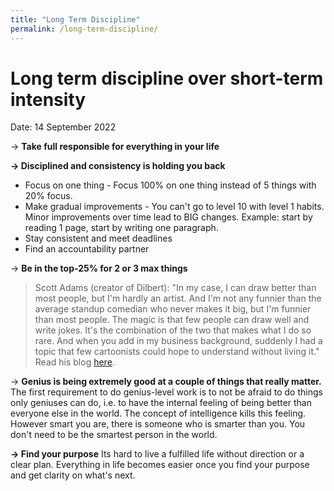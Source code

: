```yaml
---
title: "Long Term Discipline"
permalink: /long-term-discipline/
---
```


# Long term discipline over short-term intensity

Date: 14 September 2022

→ **Take full responsible for everything in your life** 

**→ Disciplined and consistency is holding you back**
- Focus on one thing - Focus 100% on one thing instead of 5 things with 20% focus. 
- Make gradual improvements - You can't go to level 10 with level 1 habits. Minor improvements over time lead to BIG changes. Example: start by reading 1 page, start by writing one paragraph. 
- Stay consistent and meet deadlines
- Find an accountability partner

→ **Be in the top-25% for 2 or 3 max things**
>Scott Adams (creator of Dilbert): "In my case, I can draw better than most people, but I'm hardly an artist. And I'm not any funnier than the average standup comedian who never makes it big, but I'm funnier than most people. The magic is that few people can draw well and write jokes. It's the combination of the two that makes what I do so rare. And when you add in my business background, suddenly I had a topic that few cartoonists could hope to understand without living it." \
Read his blog [here](https://dilbertblog.typepad.com/the_dilbert_blog/2007/07/career-advice.html). 

→ **Genius is being extremely good at a couple of things that really matter.**
The first requirement to do genius-level work is to not be afraid to do things only geniuses can do, i.e. to have the internal feeling of being better than everyone else in the world. The concept of intelligence kills this feeling. However smart you are, there is someone who is smarter than you. You don't need to be the smartest person in the world. 

**→ Find your purpose**
Its hard to live a fulfilled life without direction or a clear plan. Everything in life becomes easier once you find your purpose and get clarity on what's next.